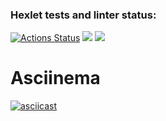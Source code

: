 ### Hexlet tests and linter status:
[![Actions Status](https://github.com/ArsenHandzhyan/java-project-71/actions/workflows/hexlet-check.yml/badge.svg)](https://github.com/ArsenHandzhyan/java-project-71/actions)
<a href="https://codeclimate.com/github/ArsenHandzhyan/java-project-71/maintainability"><img src="https://api.codeclimate.com/v1/badges/48ce95568eebc57920e8/maintainability" /></a>
<a href="https://codeclimate.com/github/ArsenHandzhyan/java-project-71/test_coverage"><img src="https://api.codeclimate.com/v1/badges/825bb9f7e56f423fd834/test_coverage" /></a>
# Asciinema 
[![asciicast](https://asciinema.org/a/ElkPGrCetbq1aLOHsE8HTcbE3.svg)](https://asciinema.org/a/ElkPGrCetbq1aLOHsE8HTcbE3)


